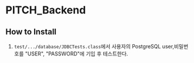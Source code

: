 # PITCH_Backend

## How to Install
1. `test/.../database/JDBCTests.class`에서 사용자의 PostgreSQL user,비밀번호를 "USER", "PASSWORD"에 기입 후 테스트한다.

